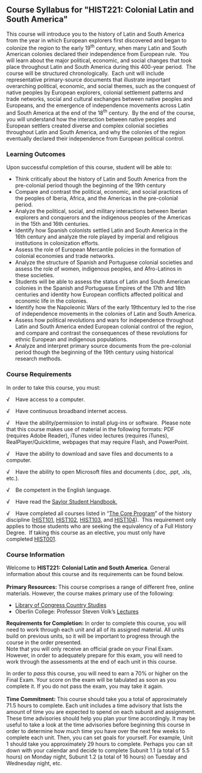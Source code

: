 Course Syllabus for "HIST221: Colonial Latin and South America"
---------------------------------------------------------------

This course will introduce you to the history of Latin and South America
from the year in which European explorers first discovered and began to
colonize the region to the early 19<sup>th</sup> century, when many
Latin and South American colonies declared their independence from
European rule.  You will learn about the major political, economic, and
social changes that took place throughout Latin and South America during
this 400-year period.  The course will be structured chronologically. 
Each unit will include representative primary-source documents that
illustrate important overarching political, economic, and social themes,
such as the conquest of native peoples by European explorers, colonial
settlement patterns and trade networks, social and cultural exchanges
between native peoples and Europeans, and the emergence of independence
movements across Latin and South America at the end of the
18<sup>th</sup> century.  By the end of the course, you will understand
how the interaction between native peoples and European settlers created
diverse and complex colonial societies throughout Latin and South
America, and why the colonies of the region eventually declared their
independence from European political control.

### Learning Outcomes

Upon successful completion of this course, student will be able to:  

-   Think critically about the history of Latin and South America from
    the pre-colonial period though the beginning of the 19th century
-   Compare and contrast the political, economic, and social practices
    of the peoples of Iberia, Africa, and the Americas in the
    pre-colonial period.
-   Analyze the political, social, and military interactions between
    Iberian explorers and conquerors and the indigenous peoples of the
    Americas in the 15th and 16th centuries.
-   Identify how Spanish colonists settled Latin and South America in
    the 16th century and analyze the role played by imperial and
    religious institutions in colonization efforts.
-   Assess the role of European Mercantile policies in the formation of
    colonial economies and trade networks.
-   Analyze the structure of Spanish and Portuguese colonial societies
    and assess the role of women, indigenous peoples, and Afro-Latinos
    in these societies.
-   Students will be able to assess the status of Latin and South
    American colonies in the Spanish and Portuguese Empires of the 17th
    and 18th centuries and identity how European conflicts affected
    political and economic life in the colonies.
-   Identify how the Napoleonic Wars of the early 19thcentury led to the
    rise of independence movements in the colonies of Latin and South
    America.
-   Assess how political revolutions and wars for independence
    throughout Latin and South America ended European colonial control
    of the region, and compare and contrast the consequences of these
    revolutions for ethnic European and indigenous populations.
-   Analyze and interpret primary source documents from the pre-colonial
    period though the beginning of the 19th century using historical
    research methods.

### Course Requirements

In order to take this course, you must:  
  
 √    Have access to a computer.  
  
 √    Have continuous broadband internet access.  
  
 √    Have the ability/permission to install plug-ins or software. 
Please note that this course makes use of material in the following
formats: PDF (requires Adobe Reader), iTunes video lectures (requires
iTunes), RealPlayer/Quicktime, webpages that may require Flash, and
PowerPoint.  
  
 √    Have the ability to download and save files and documents to a
computer.  
  
 √    Have the ability to open Microsoft files and documents (.doc,
.ppt, .xls, etc.).  
  
 √    Be competent in the English language.  
  
 √    Have read the [Saylor Student
Handbook.](http://www.saylor.org/site/wp-content/uploads/2012/05/Saylor-StudentHandbook.pdf)  
  
 √    Have completed all courses listed in “[The Core
Program](http://www.saylor.org/majors/history/)” of the history
discipline ([HIST101](http://www.saylor.org/courses/hist101/),
[HIST102](http://www.saylor.org/courses/hist102/),
[HIST103](http://www.saylor.org/courses/hist103/), and
[HIST104](http://www.saylor.org/courses/hist104/)).  This requirement
only applies to those students who are seeking the equivalency of a Full
History Degree.  If taking this course as an elective, you must only
have completed [HIST001](http://saylor.org/hist001).

### Course Information

Welcome to **HIST221:** **Colonial Latin and South America**. General
information about this course and its requirements can be found below.  
    
 **Primary Resources:** This course comprises a range of different free,
online materials. However, the course makes primary use of the
following:  

-   [Library of Congress Country Studies](http://countrystudies.us/)
-   Oberlin College: Professor Steven Volk’s
    [Lectures](http://vimeo.com/user2292742)

**Requirements for Completion:** In order to complete this course, you
will need to work through each unit and all of its assigned material.
All units build on previous units, so it will be important to progress
through the course in the order presented.  
 Note that you will only receive an official grade on your Final Exam.
However, in order to adequately prepare for this exam, you will need to
work through the assessments at the end of each unit in this course.   
  
 In order to *pass* this course, you will need to earn a 70% or higher
on the Final Exam. Your score on the exam will be tabulated as soon as
you complete it. If you do not pass the exam, you may take it again.   
    
 **Time Commitment:** This course should take you a total of
approximately 71.5 hours to complete. Each unit includes a time advisory
that lists the amount of time you are expected to spend on each subunit
and assignment. These time advisories should help you plan your time
accordingly. It may be useful to take a look at the time advisories
before beginning this course in order to determine how much time you
have over the next few weeks to complete each unit. Then, you can set
goals for yourself. For example, Unit 1 should take you approximately 29
hours to complete. Perhaps you can sit down with your calendar and
decide to complete Subunit 1.1 (a total of 5.5 hours) on Monday night,
Subunit 1.2 (a total of 16 hours) on Tuesday and Wednesday night, etc.  
    


